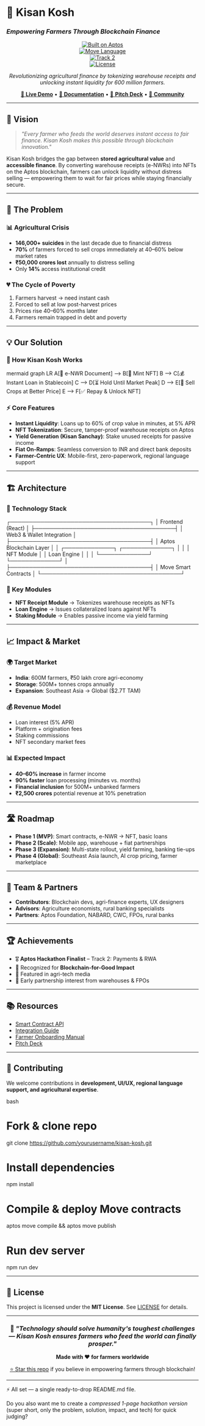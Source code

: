 
# 🌾 Kisan Kosh  
### *Empowering Farmers Through Blockchain Finance*  

<div align="center">

[![Built on Aptos](https://img.shields.io/badge/Built%20on-Aptos-FF6B35?style=for-the-badge&logo=aptos)](https://aptoslabs.com/)  
[![Move Language](https://img.shields.io/badge/Smart%20Contracts-Move-4285F4?style=for-the-badge)](https://move-language.github.io/move/)  
[![Track 2](https://img.shields.io/badge/Track-Payments%20%26%20RWA-00D4AA?style=for-the-badge)](#)  
[![License](https://img.shields.io/badge/License-MIT-green?style=for-the-badge)](LICENSE)  

*Revolutionizing agricultural finance by tokenizing warehouse receipts and unlocking instant liquidity for 600 million farmers.*  

[🚀 **Live Demo**](#) • [📖 **Documentation**](#) • [🎯 **Pitch Deck**](#) • [💬 **Community**](#)

</div>

---

## 🌟 Vision  

> *"Every farmer who feeds the world deserves instant access to fair finance. Kisan Kosh makes this possible through blockchain innovation."*  

Kisan Kosh bridges the gap between **stored agricultural value** and **accessible finance**. By converting warehouse receipts (e-NWRs) into NFTs on the Aptos blockchain, farmers can unlock liquidity without distress selling — empowering them to wait for fair prices while staying financially secure.  

---

## 🚨 The Problem  

### 📊 Agricultural Crisis  
- **146,000+ suicides** in the last decade due to financial distress  
- **70%** of farmers forced to sell crops immediately at 40–60% below market rates  
- **₹50,000 crores lost** annually to distress selling  
- Only **14%** access institutional credit  

### 💔 The Cycle of Poverty  
1. Farmers harvest → need instant cash  
2. Forced to sell at low post-harvest prices  
3. Prices rise 40–60% months later  
4. Farmers remain trapped in debt and poverty  

---

## 💡 Our Solution  

### 🔄 How Kisan Kosh Works  

mermaid
graph LR
    A[📄 e-NWR Document] --> B[🔗 Mint NFT]
    B --> C[💰 Instant Loan in Stablecoin]
    C --> D[⏳ Hold Until Market Peak]
    D --> E[💸 Sell Crops at Better Price]
    E --> F[✅ Repay & Unlock NFT]


### ⚡ Core Features

* **Instant Liquidity**: Loans up to 60% of crop value in minutes, at 5% APR
* **NFT Tokenization**: Secure, tamper-proof warehouse receipts on Aptos
* **Yield Generation (Kisan Sanchay)**: Stake unused receipts for passive income
* **Fiat On-Ramps**: Seamless conversion to INR and direct bank deposits
* **Farmer-Centric UX**: Mobile-first, zero-paperwork, regional language support

---

## 🏗 Architecture

### 🔧 Technology Stack


┌─────────────────────────────────────┐
│           Frontend (React)          │
├─────────────────────────────────────┤
│        Web3 & Wallet Integration    │
├─────────────────────────────────────┤
│       Aptos Blockchain Layer        │
│  ┌─────────────┐ ┌─────────────┐   │
│  │ NFT Module  │ │ Loan Engine │   │
│  └─────────────┘ └─────────────┘   │
├─────────────────────────────────────┤
│        Move Smart Contracts         │
└─────────────────────────────────────┘


### 🎯 Key Modules

* **NFT Receipt Module** → Tokenizes warehouse receipts as NFTs
* **Loan Engine** → Issues collateralized loans against NFTs
* **Staking Module** → Enables passive income via yield farming

---

## 📈 Impact & Market

### 🌍 Target Market

* **India**: 600M farmers, ₹50 lakh crore agri-economy
* **Storage**: 500M+ tonnes crops annually
* **Expansion**: Southeast Asia → Global ($2.7T TAM)

### 💰 Revenue Model

* Loan interest (5% APR)
* Platform + origination fees
* Staking commissions
* NFT secondary market fees

### 📊 Expected Impact

* **40–60% increase** in farmer income
* **90% faster** loan processing (minutes vs. months)
* **Financial inclusion** for 500M+ unbanked farmers
* **₹2,500 crores** potential revenue at 10% penetration

---

## 🛣 Roadmap

* **Phase 1 (MVP)**: Smart contracts, e-NWR → NFT, basic loans
* **Phase 2 (Scale)**: Mobile app, warehouse + fiat partnerships
* **Phase 3 (Expansion)**: Multi-state rollout, yield farming, banking tie-ups
* **Phase 4 (Global)**: Southeast Asia launch, AI crop pricing, farmer marketplace

---

## 👥 Team & Partners

* **Contributors**: Blockchain devs, agri-finance experts, UX designers
* **Advisors**: Agriculture economists, rural banking specialists
* **Partners**: Aptos Foundation, NABARD, CWC, FPOs, rural banks

---

## 🏆 Achievements

* 🎖 **Aptos Hackathon Finalist** – Track 2: Payments & RWA
* 🌟 Recognized for **Blockchain-for-Good Impact**
* 📰 Featured in agri-tech media
* 🤝 Early partnership interest from warehouses & FPOs

---

## 📚 Resources

* [Smart Contract API](docs/smart-contracts.md)
* [Integration Guide](docs/integration.md)
* [Farmer Onboarding Manual](docs/user-guide.md)
* [Pitch Deck](#)

---

## 🤝 Contributing

We welcome contributions in **development, UI/UX, regional language support, and agricultural expertise**.

bash
# Fork & clone repo
git clone https://github.com/yourusername/kisan-kosh.git

# Install dependencies
npm install

# Compile & deploy Move contracts
aptos move compile && aptos move publish

# Run dev server
npm run dev


---

## 📄 License

This project is licensed under the **MIT License**. See [LICENSE](LICENSE) for details.

---

<div align="center">

### 🌾 *"Technology should solve humanity's toughest challenges — Kisan Kosh ensures farmers who feed the world can finally prosper."*

**Made with ❤ for farmers worldwide**

[⭐ Star this repo](https://github.com/yourusername/kisan-kosh) if you believe in empowering farmers through blockchain!

</div>


---

⚡ All set — a single ready-to-drop README.md file.

Do you also want me to create a *compressed 1-page hackathon version* (super short, only the problem, solution, impact, and tech) for quick judging?
